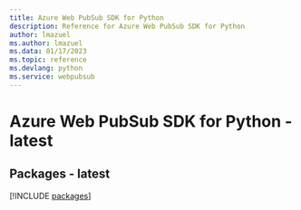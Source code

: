 ```yaml
---
title: Azure Web PubSub SDK for Python
description: Reference for Azure Web PubSub SDK for Python
author: lmazuel
ms.author: lmazuel
ms.data: 01/17/2023
ms.topic: reference
ms.devlang: python
ms.service: webpubsub
---
```

# Azure Web PubSub SDK for Python - latest
## Packages - latest
[!INCLUDE [packages](web-pubsub-index.md)]